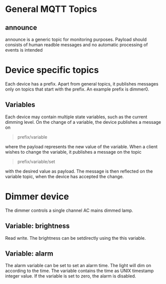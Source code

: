# General MQTT Topics
## announce
announce is a generic topic for monitoring purposes. Payload should consists of
human readble messages and no automatic processing of events is intended

# Device specific topics

Each device has a prefix. Apart from general topics, it publishes messages only
on topics that start with the prefix. An example prefix is dimmer0.

## Variables
Each device may contain multiple state variables, such as the current dimming
level. On the change of a variable, the device publishes a message on

> prefix/variable

where the payload represents the new value of the variable. When a client wishes
to change the variable, it publishes a message on the topic

> prefix/variable/set

with the desired value as payload. The message is then reflected on the variable
topic, when the device has accepted the change.

# Dimmer device

The dimmer controls a single channel AC mains dimmed lamp.
## Variable: brightness 
Read write. The brightness can be setdirectly using the this variable.

## Variable: alarm
The alarm variable can be set to set an alarm time. The light will dim on
according to the time. The variable contains the time as UNIX timestamp
integer value. If the variable is set to zero, the alarm is disabled.
